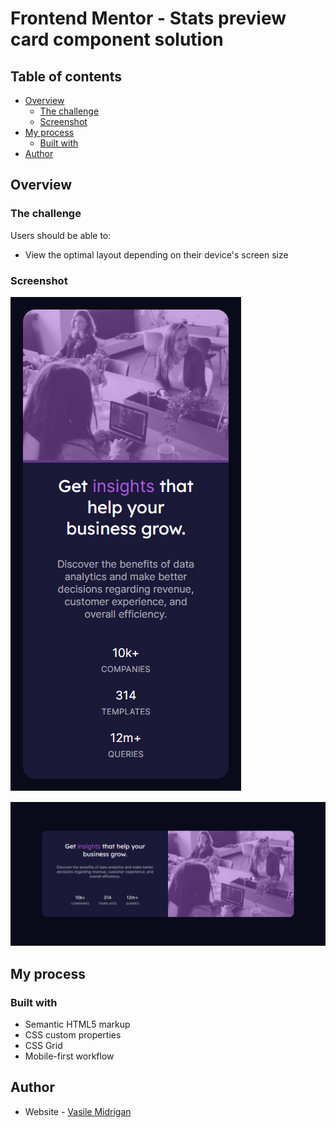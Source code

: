 # Frontend Mentor - Stats preview card component solution

## Table of contents

- [Overview](#overview)
  - [The challenge](#the-challenge)
  - [Screenshot](#screenshot)
- [My process](#my-process)
  - [Built with](#built-with)
- [Author](#author)

## Overview

### The challenge

Users should be able to:

- View the optimal layout depending on their device's screen size

### Screenshot

![](./images/mobile-version.png)


![](./images/desktop-version.png)
## My process

### Built with

- Semantic HTML5 markup
- CSS custom properties
- CSS Grid
- Mobile-first workflow

## Author

- Website - [Vasile Midrigan](https://vasilemidrigan.github.io/)


